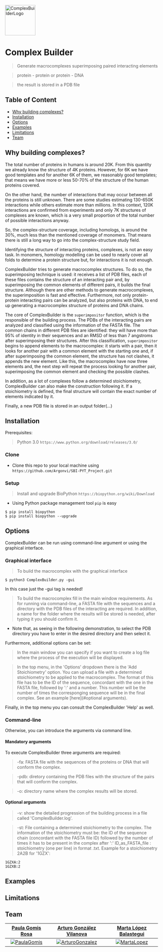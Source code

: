 <img src="https://cdn.pixabay.com/photo/2017/10/25/06/13/protein-icon-2887050_960_720.png" title="ComplexBuilderLogo" alt="ComplexBuilderLogo" height="100" width="100">

<!-- [![FVCproductions](https://avatars1.githubusercontent.com/u/4284691?v=3&s=200)](http://fvcproductions.com) -->

<!--***INSERT GRAPHIC HERE (include hyperlink in image)***-->

# Complex Builder

> Generate macrocomplexes superimposing paired interacting elements

> protein - protein or protein - DNA

> the result is stored in a PDB file

## Table of Content

- [Why building complexes?](#whybuildingcomplexes?)
- [Installation](#installation)
- [Options](#options)
- [Examples](#exmples)
- [Limitations](#limitations)
- [Team](#team)


## Why building complexes?

The total number of proteins in humans is around 20K. From this quantity we already know the structure of 4K proteins. However, for 6K we have good templates and for another 6K of them, we reasonably good templates; that means we have more or less 50-70% of the structure of the human proteins covered.

On the other hand, the number of interactions that may occur between all the proteins is still unknown. There are some studies estimating 130-650K interactions while others estimate more than millions. In this context, 120K interactions are confirmed from experiments and only 7K structures of complexes are known, which is a very small proportion of the total number of possible interactions anyway.

So, the complex-structure coverage, including homologs, is around the 30%, much less than the mentioned coverage of monomers. That means there is still a long way to go into the complex-structure study field. 

Identifying the structure of interacting proteins, complexes, is not an easy task. In monomers, homology modelling can be used to nearly cover all folds to determine a protein structure but, for interactions it is not enough. 

ComplexBuilder tries to generate macrocomplex structures. To do so, the superimposing technique is used: it receives a list of PDB files, each of these files contains the structure of an interacting pair and, by superimposing the common elements of different pairs, it builds the final structure. Although there are other methods to generate macrocomplexes, the superimposition is fast and effective. Furthermore, not only protein-protein interacting pairs can be analyzed, but also proteins with DNA, to end up generating a macrocomplex structure of proteins and DNA chains. 

The core of ComplexBuilder is the `superimpositor` function, which is the responsible of the building process. The PDBs of the interacting pairs are analyzed and classified using the information of the FASTA file. The common chains in different PDB files are identified: they will have more than 95% of identity in their sequences and an RMSD of less than 7<!-- Confirm this --> angstroms after superimposing their structures. After this classification, `superimpositor` begins to append elements to the macrocomplex: it starts with a pair, then it looks for another pair with a common element with the starting one and, if after superimposing the common element, the structure has not clashes, it appends the new element. Like this, the macrocomplex have now three elements and, the next step will repeat the process looking for another pair, superimposing the common element and checking the possible clashes. 

<!-- DIAGRAM of the program  --> 

In addition, as a lot of complexes follow a determined stoichiometry, ComplexBuilder can also make the construction following it. If a stoichiometry is defined, the final structure will contain the exact number of elements indicated by it.

Finally, a new PDB file is stored in an output folder(...)

<!-- Chimera comparison with prediction etc  --> 


## Installation

Prerequisites:

> Python 3.0 `https://www.python.org/download/releases/3.0/`
<!-- modeler/itasser/chimera? -->


### Clone

- Clone this repo to your local machine using `https://github.com/Argonvi/SBI-PYT_Project.git`

### Setup

<!-- Needed or it will be already in the package?? --> 
> Install and upgrade BioPython `https://biopython.org/wiki/Download` 

- Using Python package management tool `pip` is easy

```shell
$ pip install biopython
$ pip install biopython --upgrade
```

## Options

ComplexBuilder can be run using command-line argument or using the graphical interface.

### Graphical interface

> To build the macrocomplex with the graphical interface 

```shell
$ python3 ComplexBuilder.py -gui
```

In this case just the -gui tag is needed!

> To build the macrocomplex fill in the main window requirements. As for running via command-line, a FASTA file with the sequences and a directory with the PDB files of the interacting are required. In addition, a name for the folder where the results will be stored is needed, after typing it you should confirm it. 

- Note that, as seeing in the following demonstration, to select the PDB directory you have to enter in the desired directory and then select it. 

Furthermore, additional options can be set:

> In the main window you can specify if you want to create a log file where the process of the execution will be displayed. 

> In the top menu, in the 'Options' dropdown there is the 'Add Stoichiometry' option. You can upload a file with a determined stoichiometry to be applied to the macrocomplex. The format of this file has to be the ID of the sequence, concordant with the one in the FASTA file, followed by ':' and a number. This number will be the number of times the corresponging sequence will be in the final complex. See an example [here](#optional arguments).

<!-- ADD A GIF OF THE GUI OPERATION -->

Finally, in the top menu you can consult the ComplexBuilder 'Help' as well.

### Command-line

Otherwise, you can introduce the arguments via command line.

#### Mandatory arguments

To execute ComplexBuilder three arguments are required:

> -fa: FASTA file with the sequences of the proteins or DNA that will conform the complex.

> -pdb: diretory containing the PDB files with the structure of the pairs that will conform the complex.

> -o: directory name where the complex results will be stored. 

#### Optional arguments

> -v: show the detailed progression of the building process in a file called 'ComplexBuilder.log'.

> -st: File containing a determined stoichiometry to the complex. The information of the stoichiometry must be: the ID of the sequence chain (concordant with the FASTA file ID) followed by the number of times it has to be present in the complex after ':'
ID_as_FASTA_file : stoichiometry (one per line) in format .txt. Example for a stoichiometry 2A2B for '1GZX':

```shell
1GZXA:2
1GZXB:2
```

## Examples


## Limitations


## Team
| <a href="https://github.com/Paulagomis" target="_blank">**Paula Gomis Rosa**</a> | <a href="https://github.com/Argonvi" target="_blank">**Arturo González Vilanova**</a> | <a href="https://github.com/MartaLoBalastegui" target="_blank">**Marta López Balastegui**</a> |
| :---: |:---:| :---:|
| [![PaulaGomis](https://avatars2.githubusercontent.com/u/60719236?s=400&v=4)](https://github.com/Paulagomis)    | [![ArturoGonzalez](https://avatars1.githubusercontent.com/u/59646158?s=400&v=4)](https://github.com/Argonvi) | [![MartaLopez](https://avatars3.githubusercontent.com/u/44771228?s=400&v=4)](https://github.com/MartaLoBalastegui)  |

